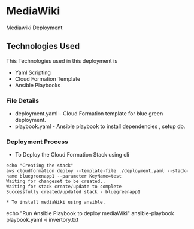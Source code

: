 # MediaWiki
Mediawiki Deployment


## Technologies Used
This Technologies used in this deployment is
* Yaml Scripting
* Cloud Formation Template
* Ansible Playbooks

### File Details
* deployment.yaml - Cloud Formation template for blue green deployment.
* playbook.yaml   - Ansible playbook to install dependencies , setup db.

### Deployment Process
* To Deploy the Cloud Formation Stack using cli
```
echo "Creating the stack"
aws cloudformation deploy --template-file ./deployment.yaml --stack-name bluegreenapp1 --parameter KeyName=test
Waiting for changeset to be created..
Waiting for stack create/update to complete
Successfully created/updated stack - bluegreenapp1

* To install mediaWiki using ansible.
```
echo "Run Ansible Playbook to deploy mediaWiki"
ansible-playbook playbook.yaml -i invertory.txt
```
